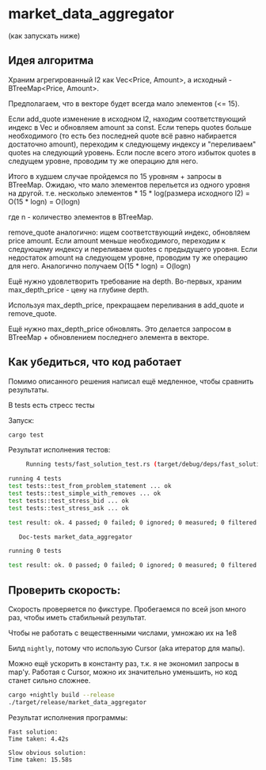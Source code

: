 # market_data_aggregator

(как запускать ниже)

## Идея алгоритма

Храним агрегированный l2 как Vec<Price, Amount>, а исходный - BTreeMap<Price, Amount>.

Предполагаем, что в векторе будет всегда мало элементов (<= 15).

Если add_quote изменение в исходном l2, находим соответствующий индекс в Vec и обновляем amount за const. 
Если теперь quotes больше необходимого (то есть без последней quote всё равно набирается достаточно amount), переходим к следующему индексу и "переливаем" quotes на следующий уровень.
Если после всего этого избыток quotes в следущем уровне, проводим ту же операцию для него.

Итого в худшем случае пройдемся по 15 уровням + запросы в BTreeMap. Ожидаю, что мало элементов перельется из одного уровня на другой. т.е. несколько элементов * 15 * log(размера исходного l2) = O(15 * logn) = O(logn) 

где n - количество элементов в BTreeMap.

remove_quote аналогично: ищем соответствующий индекс, обновляем price amount.
Если amount меньше необходимого, переходим к следующему индексу и переливаем quotes с предыдущего уровня.
Если недостаток amount на следующем уровне, проводим ту же операцию для него.
Аналогично получаем O(15 * logn) = O(logn)

Ещё нужно удовлетворить требование на depth. Во-первых, храним max_depth_price - цену на глубине depth.

Используя max_depth_price, прекращаем переливания в add_quote и remove_quote.

Ещё нужно max_depth_price обновлять. Это делается запросом в BTreeMap + обновлением последнего элемента в векторе.

## Как убедиться, что код работает

Помимо описанного решения написал ещё медленное, чтобы сравнить результаты.

В tests есть стресс тесты

Запуск:
```bash
cargo test
```

Результат исполнения тестов:

```bash
     Running tests/fast_solution_test.rs (target/debug/deps/fast_solution_test-a48a9bef4a479007)

running 4 tests
test tests::test_from_problem_statement ... ok
test tests::test_simple_with_removes ... ok
test tests::test_stress_bid ... ok
test tests::test_stress_ask ... ok

test result: ok. 4 passed; 0 failed; 0 ignored; 0 measured; 0 filtered out; finished in 1.11s

   Doc-tests market_data_aggregator

running 0 tests

test result: ok. 0 passed; 0 failed; 0 ignored; 0 measured; 0 filtered out; finished in 0.00s
```

## Проверить скорость:

Скорость проверяется по фикстуре. Пробегаемся по всей json много раз, чтобы иметь стабильный результат.

Чтобы не работать с вещественными числами, умножаю их на 1e8

Билд `nightly`, потому что использую Cursor (aka итератор для мапы).

Можно ещё ускорить в константу раз, т.к. я не экономил запросы в map'у. Работая с Cursor, можно их значительно уменьшить, но код станет сильно сложнее.

```bash
cargo +nightly build --release
./target/release/market_data_aggregator
```

Результат исполнения программы:
```
Fast solution: 
Time taken: 4.42s

Slow obvious solution:
Time taken: 15.58s
```
